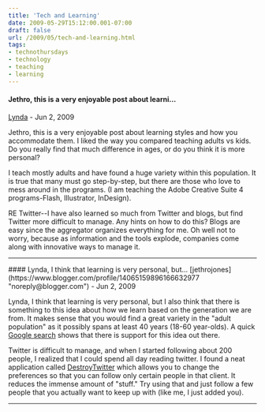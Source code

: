 ```yaml
---
title: 'Tech and Learning'
date: 2009-05-29T15:12:00.001-07:00
draft: false
url: /2009/05/tech-and-learning.html
tags: 
- technothursdays
- technology
- teaching
- learning
---
```


#### Jethro, this is a very enjoyable post about learni...
[Lynda](https://www.blogger.com/profile/08972876186410523731 "noreply@blogger.com") - <time datetime="2009-06-02T08:22:25.543-07:00">Jun 2, 2009</time>

Jethro, this is a very enjoyable post about learning styles and how you accommodate them. I liked the way you compared teaching adults vs kids. Do you really find that much difference in ages, or do you think it is more personal?  
  
I teach mostly adults and have found a huge variety within this population. It is true that many must go step-by-step, but there are those who love to mess around in the programs. (I am teaching the Adobe Creative Suite 4 programs-Flash, Illustrator, InDesign).  
  
RE Twitter--I have also learned so much from Twitter and blogs, but find Twitter more difficult to manage. Any hints on how to do this? Blogs are easy since the aggregator organizes everything for me. Oh well not to worry, because as information and the tools explode, companies come along with innovative ways to manage it.
<hr />
#### Lynda, I think that learning is very personal, but...
[jethrojones](https://www.blogger.com/profile/14065159896166632977 "noreply@blogger.com") - <time datetime="2009-06-02T08:40:11.933-07:00">Jun 2, 2009</time>

Lynda, I think that learning is very personal, but I also think that there is something to this idea about how we learn based on the generation we are from. It makes sense that you would find a great variety in the "adult population" as it possibly spans at least 40 years (18-60 year-olds). A quick [Google search](http://www.google.com/search?q=learning%20styles%20among%20generations) shows that there is support for this idea out there.  
  
Twitter is difficult to manage, and when I started following about 200 people, I realized that I could spend all day reading twitter. I found a neat application called [DestroyTwitter](https://destroytwitter.com/) which allows you to change the preferences so that you can follow only certain people in that client. It reduces the immense amount of "stuff." Try using that and just follow a few people that you actually want to keep up with (like me, I just added you).
<hr />
